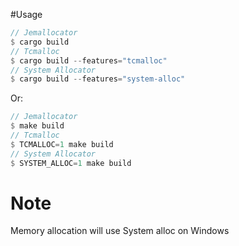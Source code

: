 #Usage

```rust
// Jemallocator
$ cargo build
// Tcmalloc
$ cargo build --features="tcmalloc"
// System Allocator
$ cargo build --features="system-alloc"
```

Or:

```rust
// Jemallocator
$ make build
// Tcmalloc
$ TCMALLOC=1 make build
// System Allocator
$ SYSTEM_ALLOC=1 make build
```

# Note

Memory allocation will use System alloc on Windows